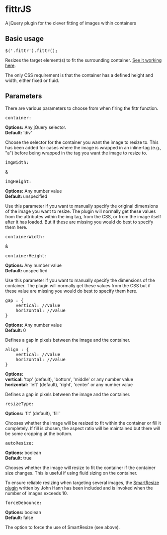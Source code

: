 fittrJS
=======

A jQuery plugin for the clever fitting of images within containers

<h2>Basic usage</h2>

<pre class="prettyprint">$('.fittr').fittr();</pre>

<p>Resizes the target element(s) to fit the surrounding container. <a href="http://pumkin.co.uk/fittrjs" target="_blank">See it working here</a>.</p>

<p>The only CSS requirement is that the container has a defined height and width, either fixed or fluid.</p>

<h2>Parameters</h2>

<p>There are various parameters to choose from when firing the fittr function.</p>

<pre class="prettyprint">container:</pre>

<strong>Options:</strong> Any jQuery selector.<br>
<strong>Default:</strong> 'div'

<p>Choose the selector for the container you want the image to resize to. This has been added for cases where the image is wrapped in an inline-tag (e.g., "a"</pre>) before being wrapped in the tag you want the image to resize to.</p>


<pre class="prettyprint">imgWidth:</pre><span class="andGap"> & </span><pre class="prettyprint">imgHeight:</pre>

<strong>Options:</strong> Any number value<br>
<strong>Default: </strong>unspecified

<p>Use this parameter if you want to manually specify the original dimensions of the image you want to resize. The plugin will normally get these values from the attributes within the img tag, from the CSS, or from the image itself after it has loaded. But if these are missing you would do best to specify them here.</p>


<pre class="prettyprint">containerWidth:</pre><span class="andGap"> & </span><pre class="prettyprint">containerHeight:</pre>

<strong>Options: </strong> Any number value<br>
<strong>Default:</strong> unspecified

<p>Use this parameter if you want to manually specify the dimensions of the container. The plugin will normally get these values from the CSS but if these value are missing you would do best to specify them here.</p>


<pre class="prettyprint">gap : {
	vertical: //value
	horizontal: //value
}</pre>

<strong>Options:</strong> Any number value<br>
<strong>Default: </strong>0

<p>Defines a gap in pixels between the image and the container.</p>



<pre class="prettyprint">align : {
	vertical: //value
	horizontal: //value
}</pre>

<strong>Options:</strong><br>
	<strong>vertical:</strong> 'top' (default), 'bottom', 'middle' or any number value <br>
	<strong>horizontal:</strong> 'left' (default), 'right', 'center' or any number value

<p>Defines a gap in pixels between the image and the container.</p>


<pre class="prettyprint">resizeType:</pre>

<strong>Options:</strong> 'fit' (default), 'fill'

<p>Chooses whether the image will be resized to fit within the container or fill it completely. If fill is chosen, the aspect ratio will be maintained but there will be some cropping at the bottom.</p>



<pre class="prettyprint">autoResize:</pre>

<strong>Options:</strong> boolean<br>
<strong>Default:</strong> true

<p>Chooses whether the image will resize to fit the container if the container size changes. This is useful if using fluid sizing on the container.</p>

<p>To ensure reliable resizing when targeting several images, the <a href="http://unscriptable.com/index.php/2009/03/20/debouncing-javascript-methods" target="_blank">SmartResize plugin</a> written by John Hann has been included and is invoked when the number of images exceeds 10.</p>

<pre class="prettyprint">forceDebounce:</pre>

<strong>Options:</strong> boolean<br>
<strong>Default:</strong> false

<p>The option to force the use of SmartResize (see above).</p>
